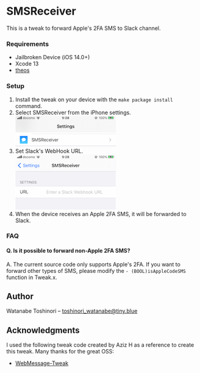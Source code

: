 # SMSReceiver

This is a tweak to forward Apple's 2FA SMS to Slack channel.

### Requirements

* Jailbroken Device (iOS 14.0+)
* Xcode 13
* [theos](https://github.com/theos/theos)

### Setup

1. Install the tweak on your device with the `make package install` command.
2. Select SMSReceiver from the iPhone settings.<br>![Setup1](Preview/setup1.png)
3. Set Slack's WebHook URL.<br>![Setup2](Preview/setup2.png)
4. When the device receives an Apple 2FA SMS, it will be forwarded to Slack.

### FAQ

#### Q. Is it possible to forward non-Apple 2FA SMS?

A. The current source code only supports Apple's 2FA. If you want to forward other types of SMS, please modify the `- (BOOL)isAppleCodeSMS` function in Tweak.x.

## Author

Watanabe Toshinori – toshinori_watanabe@tiny.blue

## Acknowledgments

I used the following tweak code created by Aziz H as a reference to create this tweak. Many thanks for the great OSS:

*  [WebMessage-Tweak](https://github.com/sgtaziz/WebMessage-Tweak)
